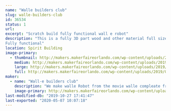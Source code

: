 ```yaml
---
name: "Walle builders club"
slug: walle-builders-club
id: 36534
status: 1
url: 
excerpt: "Scratch build fully functional wall e robot"
description: "This is a fully 3D part wood and other material full size 1.1 replica of the walle robot from the movie wall-e
Fully functional"
location: Spirit Building
image-primary:
  - thumbnail: http://makers.makerfaireorlando.com/wp-content/uploads/2019/08/20190310_183528-150x150.jpg
    medium: http://makers.makerfaireorlando.com/wp-content/uploads/2019/08/20190310_183528-146x300.jpg
    large: http://makers.makerfaireorlando.com/wp-content/uploads/2019/08/20190310_183528-498x1024.jpg
    full: http://makers.makerfaireorlando.com/wp-content/uploads/2019/08/20190310_183528.jpg
maker:
  - name: "Wall-e builders club"
    description: "We make walle Robot from the movie walle compleate from scratch "
    image-primary: http://makers.makerfaireorlando.com/wp-content/uploads/2019/08/20190518_163051-498x1024.jpg
last-modified-db: "2019-10-27 17:41:47"
last-exported: "2020-05-07 10:07:18"
---
```

